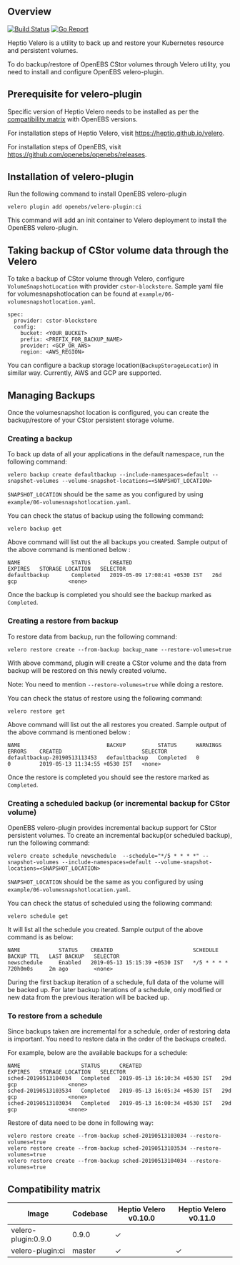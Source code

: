 ## Overview
[![Build Status](https://travis-ci.org/openebs/velero-plugin.svg?branch=master)](https://travis-ci.org/openebs/velero-plugin)
[![Go Report](https://goreportcard.com/badge/github.com/openebs/velero-plugin)](https://goreportcard.com/report/github.com/openebs/velero-plugin)

Heptio Velero is a utility to back up and restore your Kubernetes resource and persistent volumes.

To do backup/restore of OpenEBS CStor volumes through Velero utility, you need to install and configure
OpenEBS velero-plugin.

## Prerequisite for velero-plugin
Specific version of Heptio Velero needs to be installed as per the [compatibility matrix](#Compatibility-matrix) with OpenEBS versions.

For installation steps of Heptio Velero, visit https://heptio.github.io/velero.

For installation steps of OpenEBS, visit https://github.com/openebs/openebs/releases.

## Installation of velero-plugin
Run the following command to install OpenEBS velero-plugin

`velero plugin add openebs/velero-plugin:ci`

This command will add an init container to Velero deployment to install the OpenEBS velero-plugin.

## Taking backup of CStor volume data through the Velero
To take a backup of CStor volume through Velero, configure `VolumeSnapshotLocation` with provider `cstor-blockstore`. Sample yaml file for volumesnapshotlocation can be found at `example/06-volumesnapshotlocation.yaml`.

```
spec:
  provider: cstor-blockstore
  config:
    bucket: <YOUR_BUCKET>
    prefix: <PREFIX_FOR_BACKUP_NAME>
    provider: <GCP_OR_AWS>
    region: <AWS_REGION>
```

You can configure a backup storage location(`BackupStorageLocation`) in similar way. Currently, AWS and GCP are supported.


## Managing Backups
Once the volumesnapshot location is configured, you can create the backup/restore of your CStor persistent storage volume.

### Creating a backup
To back up data of all your applications in the default namespace, run the following command:

`velero backup create defaultbackup --include-namespaces=default --snapshot-volumes --volume-snapshot-locations=<SNAPSHOT_LOCATION>`

`SNAPSHOT_LOCATION` should be the same as you configured by using `example/06-volumesnapshotlocation.yaml`.

You can check the status of backup using the following command:

`velero backup get `

Above command will list out the all backups you created. Sample output of the above command is mentioned below :
```
NAME                STATUS      CREATED                         EXPIRES   STORAGE LOCATION   SELECTOR
defaultbackup       Completed   2019-05-09 17:08:41 +0530 IST   26d       gcp                <none>
```
Once the backup is completed you should see the backup marked as `Completed`.


### Creating a restore from backup
To restore data from backup, run the following command:

`velero restore create --from-backup backup_name --restore-volumes=true`

With above command, plugin will create a CStor volume and the data from backup will be restored on this newly created volume.

Note: You need to mention `--restore-volumes=true` while doing a restore.

You can check the status of restore using the following command:

`velero restore get`

Above command will list out the all restores you created. Sample output of the above command is mentioned below :
```
NAME                           BACKUP          STATUS      WARNINGS   ERRORS    CREATED                         SELECTOR
defaultbackup-20190513113453   defaultbackup   Completed   0          0         2019-05-13 11:34:55 +0530 IST   <none>
```
Once the restore is completed you should see the restore marked as `Completed`.


### Creating a scheduled backup (or incremental backup for CStor volume)
OpenEBS velero-plugin provides incremental backup support for CStor persistent volumes.
To create an incremental backup(or scheduled backup), run the following command:

`velero create schedule newschedule  --schedule="*/5 * * * *" --snapshot-volumes --include-namespaces=default --volume-snapshot-locations=<SNAPSHOT_LOCATION>`

`SNAPSHOT_LOCATION` should be the same as you configured by using `example/06-volumesnapshotlocation.yaml`.

You can check the status of scheduled using the following command:

`velero schedule get`

It will list all the schedule you created. Sample output of the above command is as below:
```
NAME            STATUS    CREATED                         SCHEDULE      BACKUP TTL   LAST BACKUP   SELECTOR
newschedule     Enabled   2019-05-13 15:15:39 +0530 IST   */5 * * * *   720h0m0s     2m ago        <none>
```

During the first backup iteration of a schedule, full data of the volume will be backed up. For later backup iterations of a schedule, only modified or new data from the previous iteration will be backed up.

### To restore from a schedule
Since backups taken are incremental for a schedule, order of restoring data is important. You need to restore data in the order of the backups created.

For example, below are the available backups for a schedule:
```
NAME                   STATUS      CREATED                         EXPIRES   STORAGE LOCATION   SELECTOR
sched-20190513104034   Completed   2019-05-13 16:10:34 +0530 IST   29d       gcp                <none>
sched-20190513103534   Completed   2019-05-13 16:05:34 +0530 IST   29d       gcp                <none>
sched-20190513103034   Completed   2019-05-13 16:00:34 +0530 IST   29d       gcp                <none>
```

Restore of data need to be done in following way:
```
velero restore create --from-backup sched-20190513103034 --restore-volumes=true
velero restore create --from-backup sched-20190513103534 --restore-volumes=true
velero restore create --from-backup sched-20190513104034 --restore-volumes=true
```

## Compatibility matrix

|     Image           |    Codebase     |  Heptio Velero v0.10.0  | Heptio Velero v0.11.0 |
|   ---------------   |  -------------  |   ----------------      |  --------------- |
| velero-plugin:0.9.0    |     0.9.0       |         ✓            |                    |
| velero-plugin:ci       |     master      |         ✓            |         ✓           |
